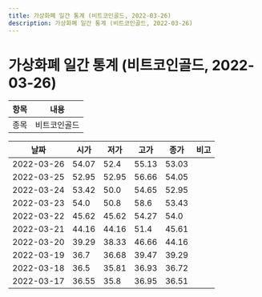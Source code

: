 ```yaml
---
title: 가상화폐 일간 통계 (비트코인골드, 2022-03-26)
description: 가상화폐 일간 통계 (비트코인골드, 2022-03-26)
---
```


가상화폐 일간 통계 (비트코인골드, 2022-03-26)
===

|항목|내용|
|--|--|
|종목|비트코인골드||마켓|KRW-BTG||종류|일 단위 캔들||기간|2022-03-17T09:00:00 - 2022-03-26T09:00:00|

|날짜|시가|저가|고가|종가|비고|
|--|--|--|--|--|--|
|2022-03-26|54.07|52.4|55.13|53.03|    |
|2022-03-25|52.95|52.95|56.66|54.05|    |
|2022-03-24|53.42|50.0|54.65|52.95|    |
|2022-03-23|54.0|50.8|58.6|53.43|    |
|2022-03-22|45.62|45.62|54.27|54.0|    |
|2022-03-21|44.16|44.16|51.4|45.61|    |
|2022-03-20|39.29|38.33|46.66|44.16|    |
|2022-03-19|36.7|36.68|39.47|39.29|    |
|2022-03-18|36.5|35.81|36.93|36.72|    |
|2022-03-17|36.55|35.8|36.95|36.51|    |
